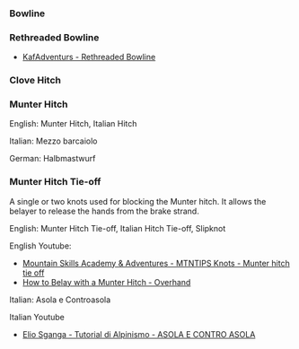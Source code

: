 

### Bowline


### Rethreaded Bowline

 - [KafAdventurs - Rethreaded Bowline](https://www.youtube.com/watch?v=kejD2DxAyH4&t=1s)


### Clove Hitch



### Munter Hitch

English: Munter Hitch, Italian Hitch

Italian: Mezzo barcaiolo

German: Halbmastwurf 




### Munter Hitch Tie-off

A single or two knots used for blocking the Munter hitch. 
It allows the belayer to release the hands from the brake strand. 

English: Munter Hitch Tie-off, Italian Hitch Tie-off, Slipknot

English Youtube: 
 - [Mountain Skills Academy & Adventures - MTNTIPS Knots - Munter hitch tie off](https://www.youtube.com/watch?v=Jo0Ys3mdEqk)
 - [How to Belay with a Munter Hitch - Overhand](https://youtu.be/FMtt0K4P5D8?t=72)

Italian:
 Asola e Controasola

Italian Youtube

 - [Elio Sganga - Tutorial di Alpinismo - ASOLA E CONTRO ASOLA](https://www.youtube.com/watch?v=KDs77xTAw1A)
